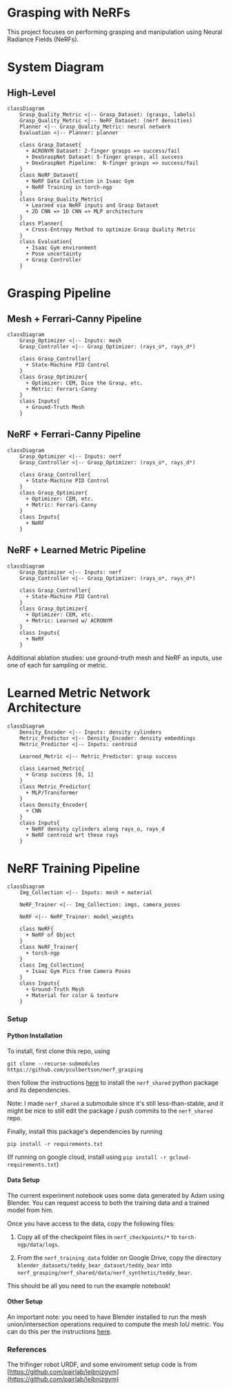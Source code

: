 # Grasping with NeRFs

This project focuses on performing grasping and manipulation using
Neural Radiance Fields (NeRFs).

# System Diagram

## High-Level

```mermaid
classDiagram
    Grasp_Quality_Metric <|-- Grasp_Dataset: (grasps, labels)
    Grasp_Quality_Metric <|-- NeRF_Dataset: (nerf densities)
    Planner <|-- Grasp_Quality_Metric: neural network
    Evaluation <|-- Planner: planner
 
    class Grasp_Dataset{
      + ACRONYM Dataset: 2-finger grasps => success/fail 
      + DexGraspNet Dataset: 5-finger grasps, all success
      + DexGraspNet Pipeline:  N-finger grasps => success/fail
    }
    class NeRF_Dataset{
      + NeRF Data Collection in Isaac Gym
      + NeRF Training in torch-ngp
    }
    class Grasp_Quality_Metric{
      + Learned via NeRF inputs and Grasp Dataset
      + 2D CNN => 1D CNN => MLP architecture
    }
    class Planner{
      + Cross-Entropy Method to optimize Grasp Quality Metric
    }
    class Evaluation{
      + Isaac Gym environment
      + Pose uncertainty
      + Grasp Controller
    }
```

# Grasping Pipeline

## Mesh + Ferrari-Canny Pipeline

```mermaid
classDiagram
    Grasp_Optimizer <|-- Inputs: mesh
    Grasp_Controller <|-- Grasp_Optimizer: (rays_o*, rays_d*)

    class Grasp_Controller{
      + State-Machine PID Control
    }
    class Grasp_Optimizer{
      + Optimizer: CEM, Dice the Grasp, etc.
      + Metric: Ferrari-Canny
    }
    class Inputs{
      + Ground-Truth Mesh
    }
```

## NeRF + Ferrari-Canny Pipeline

```mermaid
classDiagram
    Grasp_Optimizer <|-- Inputs: nerf
    Grasp_Controller <|-- Grasp_Optimizer: (rays_o*, rays_d*)

    class Grasp_Controller{
      + State-Machine PID Control
    }
    class Grasp_Optimizer{
      + Optimizer: CEM, etc.
      + Metric: Ferrari-Canny
    }
    class Inputs{
      + NeRF
    }
```

## NeRF + Learned Metric Pipeline

```mermaid
classDiagram
    Grasp_Optimizer <|-- Inputs: nerf
    Grasp_Controller <|-- Grasp_Optimizer: (rays_o*, rays_d*)

    class Grasp_Controller{
      + State-Machine PID Control
    }
    class Grasp_Optimizer{
      + Optimizer: CEM, etc.
      + Metric: Learned w/ ACRONYM
    }
    class Inputs{
      + NeRF
    }
```

Additional ablation studies: use ground-truth mesh and NeRF as inputs, use one of each for sampling or metric.

# Learned Metric Network Architecture

```mermaid
classDiagram
    Density_Encoder <|-- Inputs: density cylinders
    Metric_Predictor <|-- Density_Encoder: density embeddings
    Metric_Predictor <|-- Inputs: centroid

    Learned_Metric <|-- Metric_Predictor: grasp success

    class Learned_Metric{
      + Grasp success [0, 1]
    }
    class Metric_Predictor{
      + MLP/Transformer
    }
    class Density_Encoder{
      + CNN
    }
    class Inputs{
      + NeRF density cylinders along rays_o, rays_d
      + NeRF centroid wrt these rays
    }
```

# NeRF Training Pipeline

```mermaid
classDiagram
    Img_Collection <|-- Inputs: mesh + material

    NeRF_Trainer <|-- Img_Collection: imgs, camera_poses

    NeRF <|-- NeRF_Trainer: model_weights

    class NeRF{
      + NeRF of Object
    }
    class NeRF_Trainer{
      + torch-ngp
    }
    class Img_Collection{
      + Isaac Gym Pics from Camera Poses
    }
    class Inputs{
      + Ground-Truth Mesh
      + Material for color & texture
    }
```

### Setup

#### Python Installation
To install, first clone this repo, using
```
git clone --recurse-submodules https://github.com/pculbertson/nerf_grasping
```
then follow the instructions [here](https://github.com/stanford-iprl-lab/nerf_shared/)
to install the `nerf_shared` python package and its dependencies.

Note: I made `nerf_shared` a submodule since it's still less-than-stable, and it
might be nice to still edit the package / push commits to the `nerf_shared` repo.

Finally, install this package's dependencies by running
```
pip install -r requirements.txt
```
(If running on google cloud, install using `pip install -r gcloud-requirements.txt`)

#### Data Setup

The current experiment notebook uses some data generated by Adam using Blender.
You can request access to both the training data and a trained model from him.

Once you have access to the data, copy the following files:

1. Copy all of the checkpoint files in `nerf_checkpoints/*` to `torch-ngp/data/logs`.

2. From the `nerf_training_data` folder on Google Drive, copy the directory
`blender_datasets/teddy_bear_dataset/teddy_bear` into
`nerf_grasping/nerf_shared/data/nerf_synthetic/teddy_bear`.

This should be all you need to run the example notebook!

#### Other Setup

An important note: you need to have Blender installed to run the mesh union/intersection
operations required to compute the mesh IoU metric. You can do this per the instructions [here](https://docs.blender.org/manual/en/latest/getting_started/installing/linux.html).

### References

The trifinger robot URDF, and some enviroment setup code is from [https://github.com/pairlab/leibnizgym](https://github.com/pairlab/leibnizgym)
